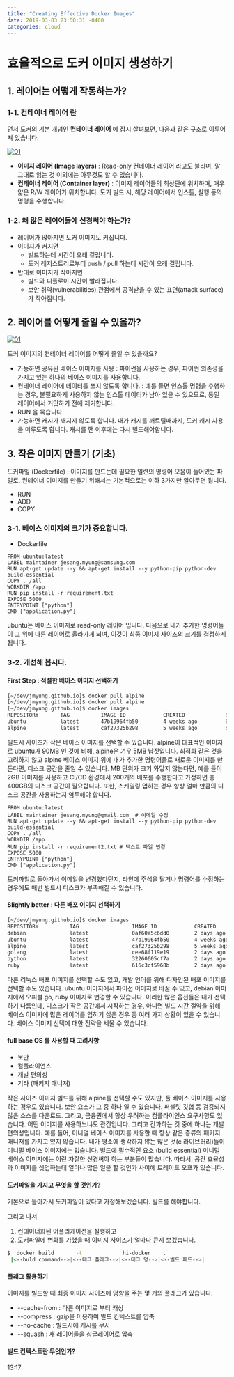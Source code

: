 ```yaml
---
title: "Creating Effective Docker Images"
date: 2019-03-03 23:50:31 -0400
categories: cloud
---
```

# 효율적으로 도커 이미지 생성하기

## 1. 레이어는 어떻게 작동하는가?

### 1-1. 컨테이너 레이어 란

먼저 도커의 기본 개념인 **컨테이너 레이어** 에 잠시 살펴보면, 다음과 같은 구조로 이루어져 있습니다.

[![01](https://docs.docker.com/storage/storagedriver/images/container-layers.jpg)]()

- **이미지 레이어 (Image layers)** : Read-only 컨테이너 레이어 라고도 불리며, 말 그대로 읽는 것 이외에는 아무것도 할 수 없습니다.
- **컨테이너 레이어 (Container layer)** : 이미지 레이어들의 최상단에 위치하며, 매우 얇은 R/W 레이어가 위치합니다. 도커 빌드 시, 해당 레이어에서 인스톨, 실행 등의 명령을 수행합니다.

### 1-2. 왜 많은 레이어들에 신경써야 하는가?

- 레이어가 많아지면 도커 이미지도 커집니다.
- 이미지가 커지면
  - 빌드하는데 시간이 오래 걸립니다.
  - 도커 레지스트리로부터 push / pull 하는데 시간이 오래 걸립니다.
- 반대로 이미지가 작아지면
  - 빌드와 디플로이 시간이 빨라집니다.
  - 보안 취약(vulnerabilities) 관점에서 공격받을 수 있는 표면(attack surface)가 작아집니다.



## 2. 레이어를 어떻게 줄일 수 있을까?

[![01](https://media.giphy.com/media/5TcBCVA1xlJv2/giphy.gif)]()

도커 이미지의 컨테이너 레이어를 어떻게 줄일 수 있을까요?

- 가능하면 공유된 베이스 이미지를 사용 : 파이썬을 사용하는 경우, 파이썬 의존성을 가지고 있는 하나의 베이스 이미지를 사용합니다.
- 컨테이너 레이어에 데이터를 쓰지 않도록 합니다. : 예를 들면 인스톨 명령을 수행하는 경우, 불필요하게 사용하지 않는 인스톨 데이터가 남아 있을 수 있으므로, 동일 레이어에서 커밋하기 전에 제거합니다.
- RUN 을 묶습니다.
- 가능하면 캐시가 깨지지 않도록 합니다. 내가 캐시를 깨트릴때까지, 도커 캐시 사용을 미루도록 합니다. 캐시를 깬 이후에는 다시 빌드해야합니다.

## 3. 작은 이미지 만들기 (기초)

도커파일 (Dockerfile) : 이미지를 만드는데 필요한 일련의 명령어 모음이 들어있는 파일로, 컨테이너 이미지를 만들기 위해서는 기본적으로는 이하 3가지만 알아두면 됩니다.
- RUN
- ADD
- COPY

### 3-1. 베이스 이미지의 크기가 중요합니다.

- Dockerfile
```
FROM ubuntu:latest
LABEL maintainer jesang.myung@samsung.com
RUN apt-get update --y && apt-get install --y python-pip python-dev build-essential
COPY . /all
WORKDIR /app
RUN pip install -r requirement.txt
EXPOSE 5000
ENTRYPOINT ["python"]
CMD ["application.py"]
```

ubuntu는 베이스 이미지로 read-only 레이어 입니다. 다음으로 내가 추가한 명령어들이 그 위에 다른 레이어로 올라가게 되며, 이것이 최종 이미지 사이즈의 크기를 결정하게 됩니다.

### 3-2. 개선해 봅시다.

#### First Step : 적절한 베이스 이미지 선택하기

```sh
[~/dev/jmyung.github.io]$ docker pull alpine
[~/dev/jmyung.github.io]$ docker pull alpine
[~/dev/jmyung.github.io]$ docker images
REPOSITORY       TAG          IMAGE ID            CREATED             SIZE
ubuntu           latest       47b19964fb50        4 weeks ago         88.1MB
alpine           latest       caf27325b298        5 weeks ago         5.53MB
```

빌드시 사이즈가 작은 베이스 이미지를 선택할 수 있습니다. alpine이 대표적인 이미지로 ubuntu가 90MB 인 것에 비해, alpine은 겨우 5MB 남짓입니다. 최적화 같은 것을 고려하지 않고 alpine 베이스 이미지 위에 내가 추가한 명령어들로 새로운 이미지를 만든다면, 디스크 공간을 줄일 수 있습니다. MB 단위가 크기 와닿지 않는다면, 예를 들어 2GB 이미지를 사용하고 CI/CD 환경에서 200개의 배포를 수행한다고 가정하면 총 400GB의 디스크 공간이 필요합니다. 또한, 스케일링 업하는 경우 항상 얼마 만큼의 디스크 공간을 사용하는지 염두해야 합니다.

```
FROM ubuntu:latest
LABEL maintainer jesang.myung@gmail.com  # 이메일 수정
RUN apt-get update --y && apt-get install --y python-pip python-dev build-essential
COPY . /all
WORKDIR /app
RUN pip install -r requirement2.txt # 텍스트 파일 변경
EXPOSE 5000
ENTRYPOINT ["python"]
CMD ["application.py"]
```
도커파일로 돌아가서 이메일을 변경했다던지, 라인에 주석을 달거나 명령어를 수정하는 경우에도 매번 빌드시 디스크가 부족해질 수 있습니다.

#### Slightly better : 다른 배포 이미지 선택하기

```sh
[~/dev/jmyung.github.io]$ docker images
REPOSITORY          TAG                 IMAGE ID            CREATED             SIZE
debian              latest              0af60a5c6dd0        2 days ago          101MB
ubuntu              latest              47b19964fb50        4 weeks ago         88.1MB
alpine              latest              caf27325b298        5 weeks ago         5.53MB
golang              latest              cee68f119e19        2 days ago          772MB
python              latest              32260605cf7a        2 days ago          929MB
ruby                latest              616c3cf5968b        2 days ago          870MB
```

다른 리눅스 배포 이미지를 선택할 수도 있고, 개발 언어를 위해 디자인된 배포 이미지를 선택할 수도 있습니다. ubuntu 이미지에서 파이선 이미지로 바꿀 수 있고, debian 이미지에서 오피셜 go, ruby 이미지로 변경할 수 있습니다. 이러한 많은 옵션들은 내가 선택하기 나름인데, 디스크가 작은 공간에서 시작하는 경우, 아니면 빌드 시간 절약을 위해 베이스 이미지에 많은 레이어를 입히기 싫은 경우 등 여러 가지 상황이 있을 수 있습니다. 베이스 이미지 선택에 대한 전략을 세울 수 있습니다.

#### full base OS 를 사용할 때 고려사항

- 보안
- 컴플라이언스
- 개발 편의성
- 기타 (패키지 매니져)


작은 사이즈 이미지 빌드를 위해 alpine를 선택할 수도 있지만, 풀 베이스 이미지를 사용하는 경우도 있습니다.
보안 요소가 그 중 하나 일 수 있습니다. 퍼블릿 깃헙 등 검증되지 않은 소스를 다운로드. 그리고, 금융권에서 항상 우려하는 컴플라이언스 요구사항도 있습니다. 어떤 이미지를 사용하느냐도 관건입니다.
그리고 간과하는 것 중에 하나는 개발 편의성입니다. 예를 들어, 미니멀 베이스 이미지를 사용할 때 항상 같은 종류의 패키지 매니저를 가지고 있지 않습니다. 내가 평소에 생각하지 않는 많은 것(c 라이브러리)들이 미니멀 베이스 이미지에는 없습니다. 빌드에 필수적인 요소 (build essential) 미니멀 베이스 이미지에는 이런 자잘한 신경써야 하는 부분들이 많습니다. 따라서, 공간 효율성 과 이미지를 셋업하는데 얼마나 많은 일을 할 것인가 사이에 트레이드 오프가 있습니다.


#### 도커파일을 가지고 무엇을 할 것인가?

기본으로 돌아가서 도커파일이 있다고 가정해보겠습니다. 빌드를 해야합니다.

그리고 나서

1. 컨테이너화된 어플리케이션을 실행하고
2. 도커파일에 변화를 가했을 때 이미지 사이즈가 얼마나 큰지 보겠습니다.

```sh
$  docker build       -t             hi-docker    .
 |<--buld command-->|<--태그 플래그-->|<--태그 명-->|<--빌드 패드-->|
```

#### 플래그 활용하기

이미지를 빌드할 때 최종 이미지 사이즈에 영향을 주는 몇 개의 플래그가 있습니다.

- --cache-from : 다른 이미지로 부터 캐싱
- --compress : gzip을 이용하여 빌드 컨텍스트를 압축
- --no-cache : 빌드시에 캐시를 무시
- --squash : 새 레이어들을 싱글레이어로 압축

#### 빌드 컨텍스트란 무엇인가?

13:17

